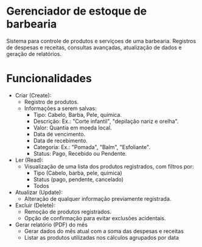 # Gerenciador de estoque de barbearia
Sistema para controle de produtos e serviçoes de uma barbearia. Registros de despesas e receitas, consultas avançadas, atualização de dados e geração de relatórios.

# Funcionalidades
- Criar (Create):
    - Registro de produtos.
    - Informações a serem salvas:
        - Tipo: Cabelo, Barba, Pele, quimica.
        - Descrição: Ex.: "Corte infantil", "depilação nariz e orelha".
        - Valor: Quantia em moeda local.
        - Data de vencimento.
        - Data de recebimento.
        - Categoria: Ex.: "Pomada", "Balm", "Esfoliante".
        - Status: Pago, Recebido ou Pendente.
- Ler (Read):
    - Visualização de uma lista dos produtos registrados, com filtros por:
        - Tipo (Cabelo, barba, pele, quimica)
        - Status (pago, pendente, cancelado)
        - Todos
- Atualizar (Update):
    - Alteração de qualquer informação previamente registrada.
- Excluir (Delete):
    - Remoção de produtos registrados.
    - Opção de confirmação para evitar exclusões acidentais.
- Gerar relatório (PDF) do mês
    - Gerar dados do mês atual com a soma das despesas e receitas
    - Listar as produtos utilizadas nos cálculos agrupados por data